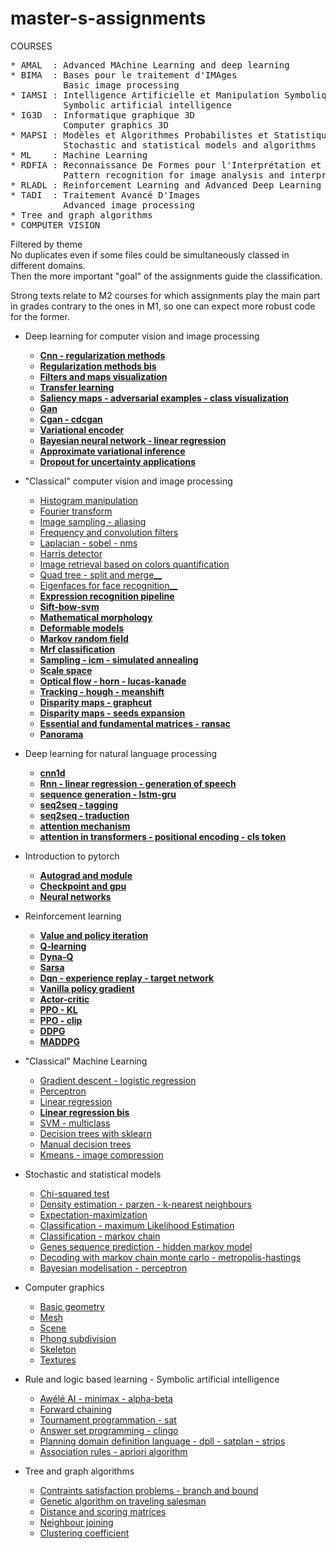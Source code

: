 # master-s-assignments
COURSES   
<pre>
* AMAL  : Advanced MAchine Learning and deep learning
* BIMA  : Bases pour le traitement d'IMAges 
          Basic image processing 
* IAMSI : Intelligence Artificielle et Manipulation Symbolique de l'Information
          Symbolic artificial intelligence 
* IG3D  : Informatique graphique 3D 
          Computer graphics 3D 
* MAPSI : Modèles et Algorithmes Probabilistes et Statistiques pour l'Informatique 
          Stochastic and statistical models and algorithms 
* ML    : Machine Learning 
* RDFIA : Reconnaissance De Formes pour l'Interprétation et l'Analyse d'images 
          Pattern recognition for image analysis and interpretation 
* RLADL : Reinforcement Learning and Advanced Deep Learning
* TADI  : Traitement Avancé D'Images 
          Advanced image processing 
* Tree and graph algorithms 
* COMPUTER VISION 
</pre>

Filtered by theme \
No duplicates even if some files could be simultaneously classed in different domains. \
Then the more important "goal" of the assignments guide the classification.

Strong texts relate to M2 courses for which assignments play the main part in grades contrary to the ones in M1, so one can expect more robust code for the former.

* Deep learning for computer vision and image processing
  * [__Cnn - regularization methods__](https://github.com/ljp95/master-s-assignments/blob/main/RDFIA/cnn%20-%20regularization%20methods.py)
  * [__Regularization methods bis__](https://github.com/ljp95/masters-assignments/blob/main/AMAL/regularization.py)
  * [__Filters and maps visualization__](https://github.com/ljp95/master-s-assignments/blob/main/RDFIA/filters%20and%20maps%20visualization.ipynb) 
  * [__Transfer learning__](https://github.com/ljp95/master-s-assignments/blob/main/RDFIA/transfer%20learning.py) 
  * [__Saliency maps - adversarial examples - class visualization__](https://github.com/ljp95/master-s-assignments/blob/main/RDFIA/saliency%20maps%20-%20adversarial%20examples%20-%20class%20visualization.ipynb)   
  * [__Gan__](https://github.com/ljp95/master-s-assignments/blob/main/RDFIA/gan.ipynb) 
  * [__Cgan - cdcgan__](https://github.com/ljp95/master-s-assignments/blob/main/RDFIA/cgan%20-%20cdcgan.ipynb)   
  * [__Variational encoder__](https://github.com/ljp95/masters-assignments/blob/main/RLADL/variational%20encoder.py)
  * [__Bayesian neural network - linear regression__](https://github.com/ljp95/master-s-assignments/blob/main/RDFIA/bayesian%20linear%20regression.ipynb)   
  * [__Approximate variational inference__](https://github.com/ljp95/master-s-assignments/blob/main/RDFIA/approximate%20variational%20inference.ipynb) 
  * [__Dropout for uncertainty applications__](https://github.com/ljp95/master-s-assignments/blob/main/RDFIA/dropout%20for%20uncertainty%20applications.ipynb) 

* "Classical" computer vision and image processing 
  * [Histogram manipulation](https://github.com/ljp95/master-s-assignments/tree/main/BIMA/histogram%20manipulation) 
  * [Fourier transform](https://github.com/ljp95/master-s-assignments/tree/main/BIMA/fourier%20transform) 
  * [Image sampling - aliasing](https://github.com/ljp95/master-s-assignments/tree/main/BIMA/image%20sampling%20-%20aliasing)   
  * [Frequency and convolution filters](https://github.com/ljp95/master-s-assignments/tree/main/BIMA/frequency%20and%20convolution%20filters) 
  * [Laplacian - sobel - nms](https://github.com/ljp95/master-s-assignments/tree/main/BIMA/laplacian%20-%20sobel%20-%20nms)   
  * [Harris detector](https://github.com/ljp95/master-s-assignments/tree/main/BIMA/harris%20detector) 
  * [Image retrieval based on colors quantification](https://github.com/ljp95/master-s-assignments/tree/main/BIMA/image%20retrieval%20based%20on%20colors%20quantification) 
  * [Quad tree - split and merge__](https://github.com/ljp95/master-s-assignments/tree/main/BIMA/quad%20tree%20-%20split%26merge) 
  * [Eigenfaces for face recognition__](https://github.com/ljp95/master-s-assignments/tree/main/BIMA/eigenfaces%20for%20face%20recognition)
  * [__Expression recognition pipeline__](https://github.com/ljp95/master-s-assignments/tree/main/VISION/expression%20recognition%20pipeline)   
  * [__Sift-bow-svm__](https://github.com/ljp95/master-s-assignments/tree/main/RDFIA/sift-bow-svm)   
  * [__Mathematical morphology__](https://github.com/ljp95/master-s-assignments/blob/main/TADI/mathematical%20morphology.py) 
  * [__Deformable models__](https://github.com/ljp95/master-s-assignments/blob/main/TADI/deformable%20models.py) 
  * [__Markov random field__](https://github.com/ljp95/master-s-assignments/blob/main/TADI/markov%20random%20field.py) 
  * [__Mrf classification__](https://github.com/ljp95/master-s-assignments/blob/main/TADI/mrf%20classification.py) 
  * [__Sampling - icm - simulated annealing__](https://github.com/ljp95/master-s-assignments/blob/main/TADI/sampling%20-%20icm%20-%20simulated%20annealing.py) 
  * [__Scale space__](https://github.com/ljp95/master-s-assignments/blob/main/TADI/scale%20space.ipynb) 
  * [__Optical flow - horn - lucas-kanade__](https://github.com/ljp95/master-s-assignments/tree/main/VISION/optical%20flow%20-%20horn%20-%20lucas-kanade) 
  * [__Tracking - hough - meanshift__](https://github.com/ljp95/master-s-assignments/tree/main/VISION/tracking%20-%20hough%20-%20meanshift) 
  * [__Disparity maps - graphcut__](https://github.com/ljp95/master-s-assignments/blob/main/VISION/disparity%20maps%20-%20graphcut.cpp) 
  * [__Disparity maps - seeds expansion__](https://github.com/ljp95/master-s-assignments/blob/main/VISION/disparity%20maps%20-%20seeds%20expansion.cpp) 
  * [__Essential and fundamental matrices - ransac__](https://github.com/ljp95/master-s-assignments/blob/main/VISION/essential%20and%20fundamental%20matrices%20-%20ransac.cpp) 
  * [__Panorama__](https://github.com/ljp95/master-s-assignments/blob/main/VISION/panorama.cpp) 

* Deep learning for natural language processing
  * [__cnn1d__](https://github.com/ljp95/masters-assignments/blob/main/AMAL/cnn1d.py)  
  * [__Rnn - linear regression - generation of speech__](https://github.com/ljp95/masters-assignments/blob/main/AMAL/rnn.py)
  * [__sequence generation - lstm-gru__](https://github.com/ljp95/masters-assignments/blob/main/AMAL/sequence%20generation%20-%20LSTM-GRU.py)  
  * [__seq2seq - tagging__](https://github.com/ljp95/masters-assignments/blob/main/AMAL/seq2seq%20-%20tagging.py)  
  * [__seq2seq - traduction__](https://github.com/ljp95/masters-assignments/blob/main/AMAL/ses2seq%20traduction.py)
  * [__attention mechanism__](https://github.com/ljp95/masters-assignments/blob/main/AMAL/attention%20mechanism.py)  
  * [__attention in transformers - positional encoding - cls token__](https://github.com/ljp95/masters-assignments/blob/main/AMAL/attention%20in%20transformers%20-%20positional%20encoding%20-%20cls%20token.py)
  
* Introduction to pytorch
  * [__Autograd and module__](https://github.com/ljp95/masters-assignments/blob/main/AMAL/autograd%20and%20module.ipynb)
  * [__Checkpoint and gpu__](https://github.com/ljp95/masters-assignments/blob/main/AMAL/checkpointing%20and%20gpu.ipynb)
  * [__Neural networks__](https://github.com/ljp95/master-s-assignments/tree/main/RDFIA/neural%20networks)   
  
* Reinforcement learning
  * [__Value and policy iteration__](https://github.com/ljp95/masters-assignments/blob/main/RLADL/value%20and%20policy%20iteration.py)
  * [__Q-learning__](https://github.com/ljp95/masters-assignments/blob/main/RLADL/qlearning.py)
  * [__Dyna-Q__](https://github.com/ljp95/masters-assignments/blob/main/RLADL/dyna-q.py)
  * [__Sarsa__](https://github.com/ljp95/masters-assignments/blob/main/RLADL/sarsa.py)
  * [__Dqn - experience replay - target network__](https://github.com/ljp95/masters-assignments/blob/main/RLADL/dqn%20-%20experience%20replay%20-%20target%20network.py)
  * [__Vanilla policy gradient__](https://github.com/ljp95/masters-assignments/blob/main/RLADL/vanilla%20policy%20gradient.py)
  * [__Actor-critic__](https://github.com/ljp95/masters-assignments/blob/main/RLADL/actor-critic.py)
  * [__PPO - KL__](https://github.com/ljp95/masters-assignments/blob/main/RLADL/ppo%20kl.py)
  * [__PPO - clip__](https://github.com/ljp95/masters-assignments/blob/main/RLADL/ppo%20clip.py)
  * [__DDPG__](https://github.com/ljp95/masters-assignments/blob/main/RLADL/ddpg.py)
  * [__MADDPG__](https://github.com/ljp95/masters-assignments/blob/main/RLADL/maddpg.py)
  
* "Classical" Machine Learning
  * [Gradient descent - logistic regression](https://github.com/ljp95/master-s-assignments/blob/main/ML/gradient%20descent%20-%20logistic%20regression.py) 
  * [Perceptron](https://github.com/ljp95/master-s-assignments/blob/main/ML/perceptron.py) 
  * [Linear regression](https://github.com/ljp95/master-s-assignments/blob/main/MAPSI/regression.py)
  * [__Linear regression bis__](https://github.com/ljp95/masters-assignments/blob/main/AMAL/linear%20regression.ipynb)  
  * [SVM - multiclass](https://github.com/ljp95/master-s-assignments/blob/main/ML/svm%20-%20multiclass.py) 
  * [Decision trees with sklearn](https://github.com/ljp95/master-s-assignments/blob/main/IAMSI/decision%20trees.ipynb) 
  * [Manual decision trees](https://github.com/ljp95/master-s-assignments/blob/main/ML/decision%20trees.py) 
  * [Kmeans - image compression](https://github.com/ljp95/master-s-assignments/blob/main/ML/kmeans%20-%20image%20compression.py) 

* Stochastic and statistical models 
  * [Chi-squared test](https://github.com/ljp95/master-s-assignments/blob/main/MAPSI/chi-squared%20test.py) 
  * [Density estimation - parzen - k-nearest neighbours](https://github.com/ljp95/master-s-assignments/blob/main/ML/density%20estimation%20-%20parzen%20-%20k-nearest%20neighbours.py) 
  * [Expectation-maximization](https://github.com/ljp95/master-s-assignments/blob/main/MAPSI/expectation-maximization.py)
  * [Classification - maximum Likelihood Estimation](https://github.com/ljp95/master-s-assignments/blob/main/MAPSI/classification%20-%20maximum%20likelihood%20estimation.py) 
  * [Classification - markov chain](https://github.com/ljp95/master-s-assignments/blob/main/MAPSI/classification%20-%20markov%20chain.py)   
  * [Genes sequence prediction - hidden markov model](https://github.com/ljp95/master-s-assignments/blob/main/MAPSI/genes%20sequence%20prediction%20-%20hmm.py) 
  * [Decoding with markov chain monte carlo - metropolis-hastings](https://github.com/ljp95/master-s-assignments/blob/main/MAPSI/mcmc%20decoding%20-%20metropolis-hastings.py)
  * [Bayesian modelisation - perceptron](https://github.com/ljp95/master-s-assignments/blob/main/MAPSI/bayesian%20modelisation.ipynb) 
  
* Computer graphics
  * [Basic geometry](https://github.com/ljp95/master-s-assignments/tree/main/IG3D/basic%20geometry) 
  * [Mesh](https://github.com/ljp95/master-s-assignments/blob/main/IG3D/Mesh.h) 
  * [Scene](https://github.com/ljp95/master-s-assignments/blob/main/IG3D/Scene.h) 
  * [Phong subdivision](https://github.com/ljp95/master-s-assignments/blob/main/IG3D/phong%20subdivision.cpp) 
  * [Skeleton](https://github.com/ljp95/master-s-assignments/blob/main/IG3D/skeleton.h) 
  * [Textures](https://github.com/ljp95/master-s-assignments/blob/main/IG3D/textures.cpp) 

* Rule and logic based learning - Symbolic artificial intelligence
  * [Awélé AI - minimax - alpha-beta](https://github.com/ljp95/master-s-assignments/blob/main/IAMSI/aw%C3%A9l%C3%A9%20ai%20-%20minmax%20-%20alpha-beta.ipynb) 
  * [Forward chaining](https://github.com/ljp95/master-s-assignments/blob/main/IAMSI/clips%20forward%20chaining.clp) 
  * [Tournament programmation - sat](https://github.com/ljp95/master-s-assignments/blob/main/IAMSI/tournament%20programmation%20-%20sat%20-%20glucose%20-%20dimacs.py) 
  * [Answer set programming - clingo](https://github.com/ljp95/master-s-assignments/tree/main/IAMSI/asp%20-%20clingo) 
  * [Planning domain definition language - dpll - satplan - strips](https://github.com/ljp95/master-s-assignments/tree/main/IAMSI/planning%20domain%20definition%20language%20-%20dpll%20-%20satplan%20-%20strips) 
  * [Association rules - apriori algorithm](https://github.com/ljp95/master-s-assignments/blob/main/IAMSI/association%20rules%20-%20apriori%20algorithm.ipynb) 

* Tree and graph algorithms
  * [Contraints satisfaction problems - branch and bound](https://github.com/ljp95/master-s-assignments/blob/main/Trees%20and%20graphs%20algorithms/csp%20-%20branch%20and%20bound.py) 
  * [Genetic algorithm on traveling salesman](https://github.com/ljp95/master-s-assignments/blob/main/Trees%20and%20graphs%20algorithms/genetic%20algorithm%20on%20traveling%20salesman.py)
  * [Distance and scoring matrices](https://github.com/ljp95/master-s-assignments/blob/main/Trees%20and%20graphs%20algorithms/distance%20and%20scoring%20matrices.py) 
  * [Neighbour joining](https://github.com/ljp95/master-s-assignments/blob/main/Trees%20and%20graphs%20algorithms/neighbour%20joining.py) 
  * [Clustering coefficient](https://github.com/ljp95/master-s-assignments/blob/main/Trees%20and%20graphs%20algorithms/clustering%20coefficient.py) 
  


